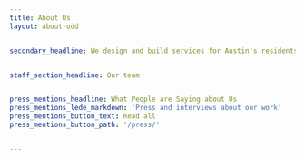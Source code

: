 ```yaml
---
title: About Us
layout: about-odd


secondary_headline: We design and build services for Austin's residents that grow and adapt with their needs


staff_section_headline: Our team


press_mentions_headline: What People are Saying about Us
press_mentions_lede_markdown: 'Press and interviews about our work'
press_mentions_button_text: Read all
press_mentions_button_path: '/press/'


---
```

